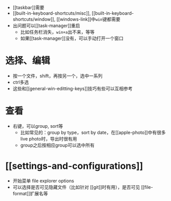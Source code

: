 - [[taskbar]]需要
- [[built-in-keyboard-shortcuts/misc]], [[built-in-keyboard-shortcuts/window]], [[windows-link]]中`win`键都需要
- 出问题可以[[task-manager]]重启
  - 比如任务栏消失，`win+a`出不来，等等
  - 如果[[task-manager]]没有，可以手动打开一个窗口
# 选择、编辑
- 按一个文件，shift，再按另一个，选中一系列
- ctrl多选
- 这些和[[general-win-editting-keys]]技巧有些可以互相参考
# 查看
- 右键，可以group, sort等
  - 比如常见的：group by type，sort by date，在[[apple-photo]]中有很多live photo时，导出时很有用
  - group之后按相应group可以选中所有
# [[settings-and-configurations]]
- 开始菜单 file explorer options
- 可以选择是否可见隐藏文件（比如针对 [[git]]时有用），是否可见 [[file-format]]扩展名等